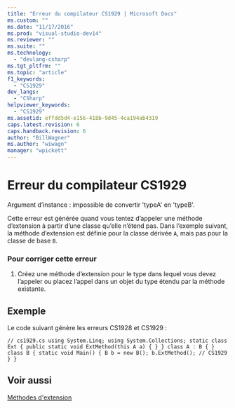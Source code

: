```yaml
---
title: "Erreur du compilateur CS1929 | Microsoft Docs"
ms.custom: ""
ms.date: "11/17/2016"
ms.prod: "visual-studio-dev14"
ms.reviewer: ""
ms.suite: ""
ms.technology: 
  - "devlang-csharp"
ms.tgt_pltfrm: ""
ms.topic: "article"
f1_keywords: 
  - "CS1929"
dev_langs: 
  - "CSharp"
helpviewer_keywords: 
  - "CS1929"
ms.assetid: effdd5d4-e156-418b-9d45-4ca194ab4319
caps.latest.revision: 6
caps.handback.revision: 6
author: "BillWagner"
ms.author: "wiwagn"
manager: "wpickett"
---
```

# Erreur du compilateur CS1929
Argument d’instance : impossible de convertir 'typeA' en 'typeB'.  
  
 Cette erreur est générée quand vous tentez d’appeler une méthode d’extension à partir d’une classe qu’elle n’étend pas. Dans l’exemple suivant, la méthode d’extension est définie pour la classe dérivée `A`, mais pas pour la classe de base `B`.  
  
### Pour corriger cette erreur  
  
1.  Créez une méthode d’extension pour le type dans lequel vous devez l’appeler ou placez l’appel dans un objet du type étendu par la méthode existante.  
  
## Exemple  
 Le code suivant génère les erreurs CS1928 et CS1929 :  
  
```  
// cs1929.cs using System.Linq; using System.Collections; static class Ext { public static void ExtMethod(this A a) { } } class A : B { } class B { static void Main() { B b = new B(); b.ExtMethod(); // CS1929 } }  
```  
  
## Voir aussi  
 [Méthodes d'extension](/dotnet/csharp/programming-guide/classes-and-structs/extension-methods)